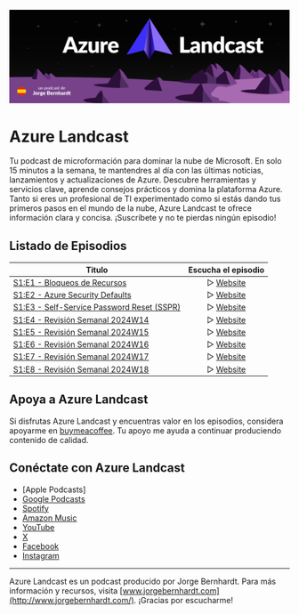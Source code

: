 ![logo](img/Cover.png)
# Azure Landcast

Tu podcast de microformación para dominar la nube de Microsoft. En solo 15 minutos a la semana, te mantendres al día con las últimas noticias, lanzamientos y actualizaciones de Azure. 
Descubre herramientas y servicios clave, aprende consejos prácticos y domina la plataforma Azure. 
Tanto si eres un profesional de TI experimentado como si estás dando tus primeros pasos en el mundo de la nube, Azure Landcast te ofrece información clara y concisa. ¡Suscríbete y no te pierdas ningún episodio!


## Listado de Episodios
| Titulo | Escucha el episodio|
|--|:--:|
|[S1:E1 - Bloqueos de Recursos](content/S1E1-Bloqueos-de-Recursos/episode_description.md)|▷ [Website](https://podcast.azurelandcast.com/2231589/13766574-s1-e1-bloqueos-de-recursos)|
|[S1:E2 - Azure Security Defaults](content/S1E2-Azure-Security-Defaults/episode_description.md)|▷ [Website](https://podcast.azurelandcast.com/2231589/14298555-s1-e2-azure-security-defaults)|
|[S1:E3 - Self-Service Password Reset (SSPR)](content/S1E3-Self-Service-Password-Reset/episode_description.md)|▷ [Website](https://podcast.azurelandcast.com/2231589/14393295-s1-e3-self-service-password-reset-sspr)|
|[S1:E4 - Revisión Semanal 2024W14](content/S1E4-Revision-Semanal/episode_description.md)|▷ [Website](https://podcast.azurelandcast.com/2231589/14926976-s1-e4-revision-semanal-2024w14)|
|[S1:E5 - Revisión Semanal 2024W15](content/S1E5-Revision-Semanal/episode_description.md)|▷ [Website](https://podcast.azurelandcast.com/2231589/15010588-s1-e5-revision-semanal-2024w15)|
|[S1:E6 - Revisión Semanal 2024W16](content/S1E6-Revision-Semanal/episode_description.md)|▷ [Website](https://podcast.azurelandcast.com/2231589/15087326-s1-e6-revision-semanal-2024w16)|
|[S1:E7 - Revisión Semanal 2024W17](content/S1E7-Revision-Semanal/episode_description.md)|▷ [Website](https://podcast.azurelandcast.com/2231589/15149876-s1-e7-revision-semanal-2024w17)|
|[S1:E8 - Revisión Semanal 2024W18](content/S1E8-Revision-Semanal/episode_description.md)|▷ [Website](https://podcast.azurelandcast.com/2231589/15192077-s1-e8-revision-semanal-2024w18)|
## Apoya a Azure Landcast

Si disfrutas Azure Landcast y encuentras valor en los episodios, considera apoyarme en [buymeacoffee](https://www.buymeacoffee.com/jorgebernhardt). Tu apoyo me ayuda a continuar produciendo contenido de calidad.


## Conéctate con Azure Landcast

- [Apple Podcasts]
- [Google Podcasts](https://podcasts.google.com/feed/aHR0cHM6Ly9mZWVkcy5idXp6c3Byb3V0LmNvbS8yMjMxNTg5LnJzcw)
- [Spotify](https://open.spotify.com/show/5tx2iYmWz1cS3BGU7XrVa7?si=fc00e3a1a6954535)
- [Amazon Music](https://music.amazon.com/podcasts/6bd6f0af-ca32-435d-a827-2db40edb629e/azure-landcast)
- [YouTube](https://www.youtube.com/playlist?list=PLoP07BtTZA-qULgNnzTFplFl1yEj4unAV)
- [X](https://twitter.com/Azurelandcast)
- [Facebook](https://www.facebook.com/profile.php?id=100092357976591)
- [Instagram](https://instagram.com/azurelandcast?igshid=NzZlODBkYWE4Ng%3D%3D&utm_source=qr)


---


Azure Landcast es un podcast producido por Jorge Bernhardt. Para más información y recursos, visita [www.jorgebernhardt.com](http://www.jorgebernhardt.com/). ¡Gracias por escucharme!

